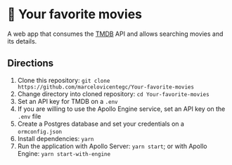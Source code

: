 # 🎥 Your favorite movies

A web app that consumes the [TMDB](https://www.themoviedb.org/ "TMDB's homepage") API and allows searching movies and its details.

## Directions

1. Clone this repository: `git clone https://github.com/marcelovicentegc/Your-favorite-movies`
2. Change directory into cloned repository: `cd Your-favorite-movies`
3. Set an API key for TMDB on a `.env`
4. If you are willing to use the Apollo Engine service, set an API key on the `.env` file
5. Create a Postgres database and set your credentials on a `ormconfig.json`
6. Install dependencies: `yarn`
7. Run the application with Apollo Server: `yarn start`; or with Apollo Engine: `yarn start-with-engine`

